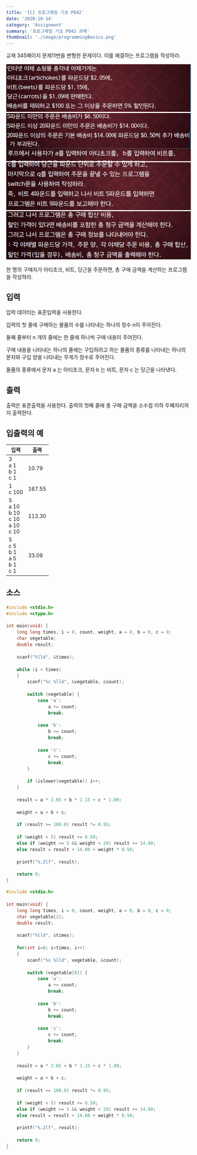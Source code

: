 ```yaml
---
title: '[C] 프로그래밍 기초 P042'
date: '2020-10-14'
category: 'Assignment'
summary: '프로그래밍 기초 P042 과제'
thumbnail: './image/programmingBasics.png'
---
```


교재 345페이지 문제11번을 변형한 문제이다. 이를 해결하는 프로그램을 작성하라.

![Problem](./image/pba/p042-1.jpg)
![Problem](./image/pba/p042-2.jpg)
![Problem](./image/pba/p042-3.jpg)
![Problem](./image/pba/p042-4.jpg)

한 명의 구매자가 아티초크, 비트, 당근을 주문하면, 총 구매 금액을 계산하는 프로그램을 작성하라.

## 입력
입력 데이터는 표준입력을 사용한다. 

입력의 첫 줄에 구매하는 물품의 수를 나타내는 하나의 정수 n이 주어진다. 

둘째 줄부터 n 개의 줄에는 한 줄에 하나씩 구매 내용이 주어진다. 

구매 내용을 나타내는 하나의 줄에는 구입하려고 하는 물품의 종류를 나타내는 하나의 문자와 구입 양을
나타내는 무게가 정수로 주어진다. 

물품의 종류에서 문자 a 는 아티초크, 문자 b 는 비트, 문자 c 는 당근을 나타낸다.

## 출력
출력은 표준출력을 사용한다. 출력의 첫째 줄에 총 구매 금액을 소수점 이하 두째자리까지 출력한다.


## 입출력의 예

|입력|출력|
|---|---|
|3<br>a 1<br>b 1<br>c 1|10.79|
|1<br>c 100|167.55|
|5<br>a 10<br>b 10<br>c 10<br>a 10<br>c 10|113.30|
|5<br>c 5<br>b 1<br>a 5<br>b 1<br>c 1|33.09|

## 소스

```c
#include <stdio.h>
#include <ctype.h>

int main(void) {
    long long times, i = 0, count, weight, a = 0, b = 0, c = 0;
    char vegetable;
    double result;

    scanf("%lld", &times);

    while (i < times)
    {
        scanf("%c %lld", &vegetable, &count);
    
        switch (vegetable) {
            case 'a':
                a += count;
                break;

            case 'b':
                b += count;
                break;

            case 'c':
                c += count;
                break;
        }

        if (islower(vegetable)) i++;
    }

    result = a * 2.05 + b * 1.15 + c * 1.09;

    weight = a + b + c;

    if (result >= 100.0) result *= 0.95;

    if (weight < 5) result += 6.50;
    else if (weight >= 5 && weight < 20) result += 14.00;
    else result = result + 14.00 + weight * 0.50;

    printf("%.2lf", result);

    return 0;
}
```

```c
#include <stdio.h>

int main(void) {
    long long times, i = 0, count, weight, a = 0, b = 0, c = 0;
    char vegetable[2];
    double result;

    scanf("%lld", &times);

    for(int i=0; i<times; i++)
    {
        scanf("%s %lld", vegetable, &count);
    
        switch (vegetable[0]) {
            case 'a':
                a += count;
                break;

            case 'b':
                b += count;
                break;

            case 'c':
                c += count;
                break;
        }
    }

    result = a * 2.05 + b * 1.15 + c * 1.09;

    weight = a + b + c;

    if (result >= 100.0) result *= 0.95;

    if (weight < 5) result += 6.50;
    else if (weight >= 5 && weight < 20) result += 14.00;
    else result = result + 14.00 + weight * 0.50;

    printf("%.2lf", result);

    return 0;
}
```
